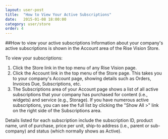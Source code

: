 ```yaml
---
layout: user-post
title:  "How to View Your Active Subscriptions"
date:   2015-01-08 18:00:00
category: user/store
order: 4
---
```

##How to view your active subscriptions
Information about your company's active subscriptions is shown in the Account area of the Rise Vision Store.

To view your subscriptions:

1. Click the Store link in the top menu of any Rise Vision page.
2. Click the Account link in the top menu of the Store page. This takes you to your company's Account page, showing details such as Orders, Invoices Due, Subscriptions, etc.
3. The Subscriptions area of your Account page shows a list of all active subscriptions that your company has purchased for content (i.e., widgets) and service (e.g., Storage). If you have numerous active subscriptions, you can see the full list by clicking the "Show All >" link on the right side of the Subscriptions area.

Details listed for each subscription include the subscription ID, product name, unit of purchase, price per unit, ship-to address (i.e., parent or sub-company) and status (which normally shows as Active).

